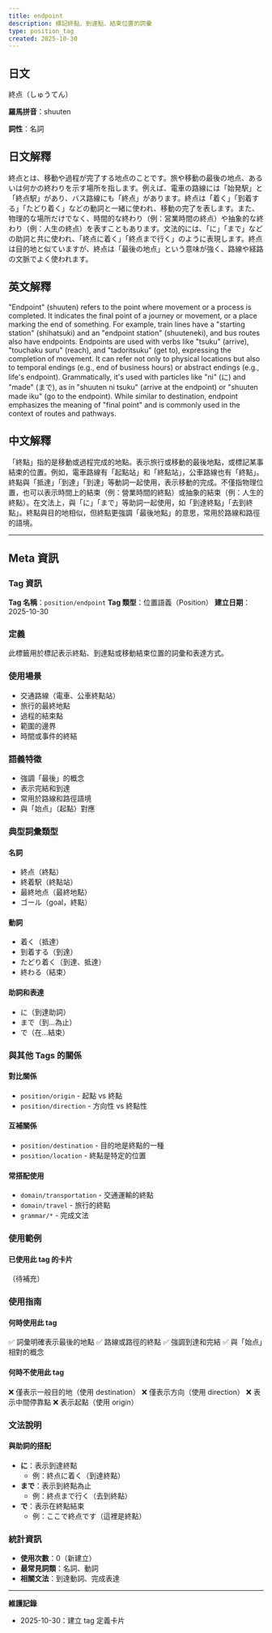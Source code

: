 ```yaml
---
title: endpoint
description: 標記終點、到達點、結束位置的詞彙
type: position_tag
created: 2025-10-30
---
```


## 日文
終点（しゅうてん）

**羅馬拼音**：shuuten

**詞性**：名詞

## 日文解釋
終点とは、移動や過程が完了する地点のことです。旅や移動の最後の地点、あるいは何かの終わりを示す場所を指します。例えば、電車の路線には「始発駅」と「終点駅」があり、バス路線にも「終点」があります。終点は「着く」「到着する」「たどり着く」などの動詞と一緒に使われ、移動の完了を表します。また、物理的な場所だけでなく、時間的な終わり（例：営業時間の終点）や抽象的な終わり（例：人生の終点）を表すこともあります。文法的には、「に」「まで」などの助詞と共に使われ、「終点に着く」「終点まで行く」のように表現します。終点は目的地と似ていますが、終点は「最後の地点」という意味が強く、路線や経路の文脈でよく使われます。

## 英文解釋
"Endpoint" (shuuten) refers to the point where movement or a process is completed. It indicates the final point of a journey or movement, or a place marking the end of something. For example, train lines have a "starting station" (shihatsuki) and an "endpoint station" (shuuteneki), and bus routes also have endpoints. Endpoints are used with verbs like "tsuku" (arrive), "touchaku suru" (reach), and "tadoritsuku" (get to), expressing the completion of movement. It can refer not only to physical locations but also to temporal endings (e.g., end of business hours) or abstract endings (e.g., life's endpoint). Grammatically, it's used with particles like "ni" (に) and "made" (まで), as in "shuuten ni tsuku" (arrive at the endpoint) or "shuuten made iku" (go to the endpoint). While similar to destination, endpoint emphasizes the meaning of "final point" and is commonly used in the context of routes and pathways.

## 中文解釋
「終點」指的是移動或過程完成的地點。表示旅行或移動的最後地點，或標記某事結束的位置。例如，電車路線有「起點站」和「終點站」，公車路線也有「終點」。終點與「抵達」「到達」「到達」等動詞一起使用，表示移動的完成。不僅指物理位置，也可以表示時間上的結束（例：營業時間的終點）或抽象的結束（例：人生的終點）。在文法上，與「に」「まで」等助詞一起使用，如「到達終點」「去到終點」。終點與目的地相似，但終點更強調「最後地點」的意思，常用於路線和路徑的語境。

---

## Meta 資訊

### Tag 資訊

**Tag 名稱**：`position/endpoint`
**Tag 類型**：位置語義（Position）
**建立日期**：2025-10-30

### 定義

此標籤用於標記表示終點、到達點或移動結束位置的詞彙和表達方式。

### 使用場景

- 交通路線（電車、公車終點站）
- 旅行的最終地點
- 過程的結束點
- 範圍的邊界
- 時間或事件的終結

### 語義特徵

- 強調「最後」的概念
- 表示完結和到達
- 常用於路線和路徑語境
- 與「始点」（起點）對應

### 典型詞彙類型

#### 名詞
- 終点（終點）
- 終着駅（終點站）
- 最終地点（最終地點）
- ゴール（goal，終點）

#### 動詞
- 着く（抵達）
- 到着する（到達）
- たどり着く（到達、抵達）
- 終わる（結束）

#### 助詞和表達
- に（到達助詞）
- まで（到...為止）
- で（在...結束）

### 與其他 Tags 的關係

#### 對比關係
- `position/origin` - 起點 vs 終點
- `position/direction` - 方向性 vs 終點性

#### 互補關係
- `position/destination` - 目的地是終點的一種
- `position/location` - 終點是特定的位置

#### 常搭配使用
- `domain/transportation` - 交通運輸的終點
- `domain/travel` - 旅行的終點
- `grammar/*` - 完成文法

### 使用範例

#### 已使用此 tag 的卡片
（待補充）

### 使用指南

#### 何時使用此 tag
✅ 詞彙明確表示最後的地點
✅ 路線或路徑的終點
✅ 強調到達和完結
✅ 與「始点」相對的概念

#### 何時不使用此 tag
❌ 僅表示一般目的地（使用 destination）
❌ 僅表示方向（使用 direction）
❌ 表示中間停靠點
❌ 表示起點（使用 origin）

### 文法說明

#### 與助詞的搭配
- **に**：表示到達終點
  - 例：終点に着く（到達終點）
- **まで**：表示到終點為止
  - 例：終点まで行く（去到終點）
- **で**：表示在終點結束
  - 例：ここで終点です（這裡是終點）

### 統計資訊

- **使用次數**：0（新建立）
- **最常見詞類**：名詞、動詞
- **相關文法**：到達動詞、完成表達

---

**維護記錄**
- 2025-10-30：建立 tag 定義卡片
